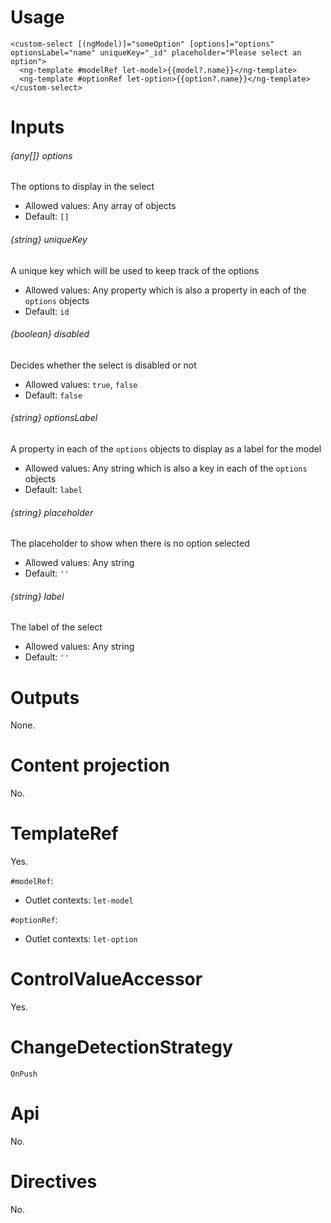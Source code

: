 # Usage

```
<custom-select [(ngModel)]="someOption" [options]="options" optionsLabel="name" uniqueKey="_id" placeholder="Please select an option">
  <ng-template #modelRef let-model>{{model?.name}}</ng-template>
  <ng-template #optionRef let-option>{{option?.name}}</ng-template>
</custom-select>
```

# Inputs

###### {any[]} options
The options to display in the select

- Allowed values: Any array of objects
- Default: `[]`

###### {string} uniqueKey
A unique key which will be used to keep track of the options

- Allowed values: Any property which is also a property in each of the `options` objects
- Default: `id`

###### {boolean} disabled
Decides whether the select is disabled or not

- Allowed values: `true`, `false`
- Default: `false`

###### {string} optionsLabel
A property in each of the `options` objects to display as a label for the model

- Allowed values: Any string which is also a key in each of the `options` objects
- Default: `label`

###### {string} placeholder
The placeholder to show when there is no option selected

- Allowed values: Any string
- Default: `''`

###### {string} label
The label of the select

- Allowed values: Any string
- Default: `''`


# Outputs

None.

# Content projection

No.

# TemplateRef

Yes.

`#modelRef`:
- Outlet contexts: `let-model`

`#optionRef`:
- Outlet contexts: `let-option`

# ControlValueAccessor

Yes.

# ChangeDetectionStrategy

`OnPush`

# Api

No.

# Directives

No.